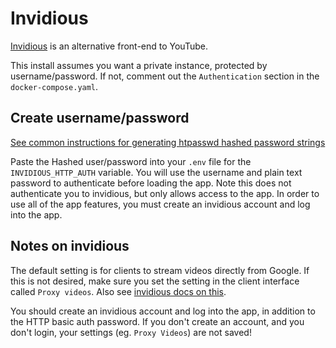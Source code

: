 # Invidious

[Invidious](https://github.com/iv-org/invidious) is an alternative front-end to
YouTube.

This install assumes you want a private instance, protected by
username/password. If not, comment out the `Authentication` section in the
`docker-compose.yaml`.

## Create username/password

[See common instructions for generating htpasswd hashed password
strings](../traefik-htpasswd)

Paste the Hashed user/password into your `.env` file for the
`INVIDIOUS_HTTP_AUTH` variable. You will use the username and plain text
password to authenticate before loading the app. Note this does not authenticate
you to invidious, but only allows access to the app. In order to use all of the
app features, you must create an invidious account and log into the app.

## Notes on invidious

The default setting is for clients to stream videos directly from Google. If
this is not desired, make sure you set the setting in the client interface
called `Proxy videos`. Also see [invidious docs on
this](https://github.com/iv-org/documentation/blob/master/Always-use-%22local%22-to-proxy-video-through-the-server-without-creating-an-account.md).

You should create an invidious account and log into the app, in addition to the
HTTP basic auth password. If you don't create an account, and you don't login,
your settings (eg. `Proxy Videos`) are not saved!

